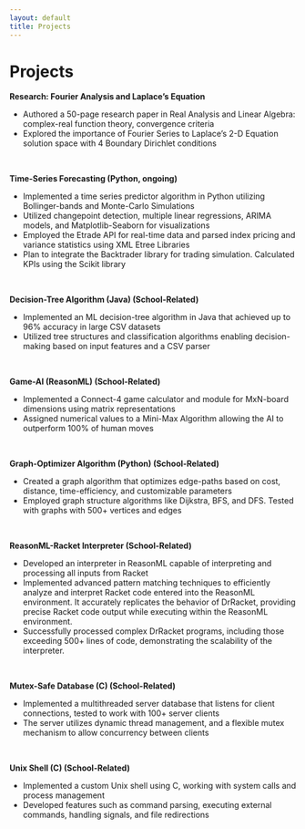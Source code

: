 ```yaml
---
layout: default
title: Projects
---
```


# Projects

**Research: Fourier Analysis and Laplace’s Equation**  
- Authored a 50-page research paper in Real Analysis and Linear Algebra: complex-real function theory, convergence criteria
- Explored the importance of Fourier Series to Laplace’s 2-D Equation solution space with 4 Boundary Dirichlet conditions
  
<br>

**Time-Series Forecasting (Python, ongoing)**  
- Implemented a time series predictor algorithm in Python utilizing Bollinger-bands and Monte-Carlo Simulations
- Utilized changepoint detection, multiple linear regressions, ARIMA models, and Matplotlib-Seaborn for visualizations
- Employed the Etrade API for real-time data and parsed index pricing and variance statistics using XML Etree Libraries
- Plan to integrate the Backtrader library for trading simulation. Calculated KPIs using the Scikit library
  
<br>

**Decision-Tree Algorithm (Java) (School-Related)**  
- Implemented an ML decision-tree algorithm in Java that achieved up to 96% accuracy in large CSV datasets
- Utilized tree structures and classification algorithms enabling decision-making based on input features and a CSV parser
  
<br>

**Game-AI (ReasonML) (School-Related)**  
- Implemented a Connect-4 game calculator and module for MxN-board dimensions using matrix representations
- Assigned numerical values to a Mini-Max Algorithm allowing the AI to outperform 100% of human moves
  
<br>

**Graph-Optimizer Algorithm (Python) (School-Related)**  
- Created a graph algorithm that optimizes edge-paths based on cost, distance, time-efficiency, and customizable parameters
- Employed graph structure algorithms like Dijkstra, BFS, and DFS. Tested with graphs with 500+ vertices and edges

<br>

**ReasonML-Racket Interpreter (School-Related)**
- Developed an interpreter in ReasonML capable of interpreting and processing all inputs from Racket
- Implemented advanced pattern matching techniques to efficiently analyze and interpret Racket code entered into the ReasonML environment. It accurately replicates the 
  behavior of DrRacket, providing precise Racket code output while executing within the ReasonML environment.
- Successfully processed complex DrRacket programs, including those exceeding 500+ lines of code, demonstrating the scalability of the interpreter.

<br>

**Mutex-Safe Database (C) (School-Related)**
- Implemented a multithreaded server database that listens for client connections, tested to work with 100+ server clients
- The server utilizes dynamic thread management, and a flexible mutex mechanism to allow concurrency between clients

<br>

**Unix Shell (C) (School-Related)**
- Implemented a custom Unix shell using C, working with system calls and process management
- Developed features such as command parsing, executing external commands, handling signals, and file redirections
